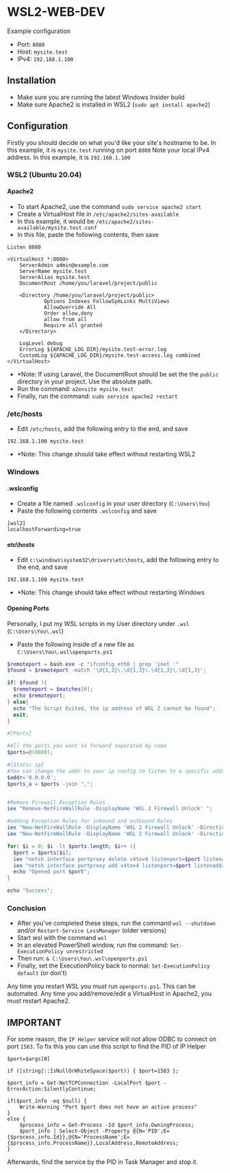 # WSL2-WEB-DEV
Example configuration
- Port: `8080`
- Host: `mysite.test`
- IPv4: `192.168.1.100`

## Installation
- Make sure you are running the latest Windows Insider build
- Make sure Apache2 is installed in WSL2 (`sudo apt install apache2`)

## Configuration

Firstly you should decide on what you'd like your site's hostname to be. In this example, it is `mysite.test` running on port `8080`
Note your local IPv4 address. In this example, it is `192.168.1.100`

### WSL2 (Ubuntu 20.04)

#### Apache2
- To start Apache2, use the command `sudo service apache2 start`
- Create a VirtualHost file in `/etc/apache2/sites-available`
- In this example, it would be `/etc/apache2/sites-available/mysite.test.conf`
- In this file, paste the following contents, then save
```
Listen 8080

<VirtualHost *:8080>
    ServerAdmin admin@example.com
    ServerName mysite.test
    ServerAlias mysite.test
    DocumentRoot /home/you/laravel/project/public

    <Directory /home/you/laravel/project/public>
            Options Indexes FollowSymLinks MultiViews
            AllowOverride All
            Order allow,deny
            allow from all
            Require all granted
    </Directory>

    LogLevel debug
    ErrorLog ${APACHE_LOG_DIR}/mysite.test-error.log
    CustomLog ${APACHE_LOG_DIR}/mysite.test-access.log combined
</VirtualHost>
```
- *Note: If using Laravel, the DocumentRoot should be set the the `public` directory in your project. Use the absolute path.
- Run the command: ``a2ensite mysite.test``
- Finally, run the command: ``sudo service apache2 restart``

### /etc/hosts
- Edit `/etc/hosts`, add the following entry to the end, and save
```
192.168.1.100 mysite.test
```
- *Note: This change should take effect without restarting WSL2

### Windows
#### .wslconfig
- Create a file named `.wslconfig` in your user directory (`C:\Users\You`)
- Paste the following contents `.wslconfig` and save
```
[wsl2]
localhostForwarding=true
```

#### etc\hosts
- Edit `c:\windows\system32\drivers\etc\hosts`, add the following entry to the end, and save
```
192.168.1.100 mysite.test
```
- *Note: This change should take effect without restarting Windows

#### Opening Ports
Personally, I put my WSL scripts in my User directory under `.wsl` (`C:\Users\You\.wsl`)
- Paste the following inside of a new file as `C:\Users\You\.wsl\openports.ps1`
```ps1
$remoteport = bash.exe -c "ifconfig eth0 | grep 'inet '"
$found = $remoteport -match '\d{1,3}\.\d{1,3}\.\d{1,3}\.\d{1,3}';

if( $found ){
  $remoteport = $matches[0];
  echo $remoteport;
} else{
  echo "The Script Exited, the ip address of WSL 2 cannot be found";
  exit;
}

#[Ports]

#All the ports you want to forward separated by coma
$ports=@(8080);

#[Static ip]
#You can change the addr to your ip config to listen to a specific address, but I'd keep it at 0.0.0.0
$addr='0.0.0.0';
$ports_a = $ports -join ",";


#Remove Firewall Exception Rules
iex "Remove-NetFireWallRule -DisplayName 'WSL 2 Firewall Unlock' ";

#adding Exception Rules for inbound and outbound Rules
iex "New-NetFireWallRule -DisplayName 'WSL 2 Firewall Unlock' -Direction Outbound -LocalPort $ports_a -Action Allow -Protocol TCP";
iex "New-NetFireWallRule -DisplayName 'WSL 2 Firewall Unlock' -Direction Inbound -LocalPort $ports_a -Action Allow -Protocol TCP";

for( $i = 0; $i -lt $ports.length; $i++ ){
  $port = $ports[$i];
  iex "netsh interface portproxy delete v4tov4 listenport=$port listenaddress=$addr";
  iex "netsh interface portproxy add v4tov4 listenport=$port listenaddress=$addr connectport=$port connectaddress=$remoteport";
  echo "Opened port $port";
}

echo "Success";
```

### Conclusion
- After you've completed these steps, run the command `wsl --shutdown` and/or `Restart-Service LxssManager` (older versions)
- Start wsl with the command `wsl`
- In an elevated PowerShell window, run the command: `Set-ExecutionPolicy unrestricted`
- Then run: `& C:\Users\You\.wsl\openports.ps1`
- Finally, set the ExecutionPolicy back to normal: `Set-ExecutionPolicy default` (or don't)

Any time you restart WSL you must run `openports.ps1`. This can be automated.
Any time you add/remove/edit a VirtualHost in Apache2, you must restart Apache2.

## IMPORTANT
For some reason, the `IP Helper` service will not allow ODBC to connect on port `1583`. To fix this you can use this script to find the PID of IP Helper
```
$port=$args[0]

if ([string]::IsNullOrWhiteSpace($port)) { $port=1583 };

$port_info = Get-NetTCPConnection -LocalPort $port -ErrorAction:SilentlyContinue;

if($port_info -eq $null) {
    Write-Warning "Port $port does not have an active process"
}
else {
    $process_info = Get-Process -Id $port_info.OwningProcess;
    $port_info | Select-Object -Property @{N='PID';E={$process_info.Id}},@{N='ProcessName';E={$process_info.ProcessName}},LocalAddress,RemoteAddress;
}
```
Afterwards, find the service by the PID in Task Manager and stop it.

